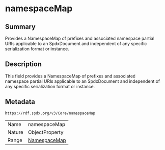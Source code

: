 <!-- Automatically generated by spec-parser v2.0.0 on 2024-01-12T14:00:21.817658+00:00 -->
<!-- SPDX-License-Identifier: Community-Spec-1.0 -->

# namespaceMap

## Summary

Provides a NamespaceMap of prefixes and associated namespace partial URIs applicable to an SpdxDocument and independent of any specific serialization format or instance.


## Description

This field provides a NamespaceMap of prefixes and associated namespace partial URIs applicable to an SpdxDocument and independent of any specific serialization format or instance.


## Metadata

`https://rdf.spdx.org/v3/Core/namespaceMap`


| | |
|---|---|
| Name | namespaceMap |
| Nature | ObjectProperty |
| Range | [NamespaceMap](../Classes/NamespaceMap.md) |





